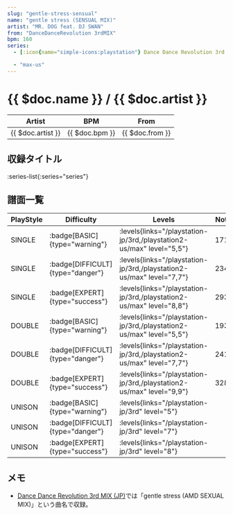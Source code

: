 ```yaml
---
slug: "gentle-stress-sensual"
name: "gentle stress (SENSUAL MIX)"
artist: "MR. DOG feat. DJ SWAN"
from: "DanceDanceRevolution 3rdMIX"
bpm: 160
series:
  - [:icon{name="simple-icons:playstation"} Dance Dance Revolution 3rd MIX :icon{name="flag:jp-4x3"}](/playstation-jp/3rd)

  - "max-us"
---
```


# {{ $doc.name }} / {{ $doc.artist }}

|Artist|BPM|From|
|------|---|----|
|{{ $doc.artist }}|{{ $doc.bpm }}|{{ $doc.from }}|

## 収録タイトル

:series-list{:series="series"}

## 譜面一覧

|PlayStyle|Difficulty|Levels|Notes|Movie|
|---------|----------|------|-----|-----|
|SINGLE| :badge[BASIC]{type="warning"}| :levels{links="/playstation-jp/3rd,/playstation2-us/max" level="5,5"}|171/0||
|SINGLE| :badge[DIFFICULT]{type="danger"}| :levels{links="/playstation-jp/3rd,/playstation2-us/max" level="7,7"}|234/0||
|SINGLE| :badge[EXPERT]{type="success"}| :levels{links="/playstation-jp/3rd,/playstation2-us/max" level="8,8"}|293/0||
|DOUBLE| :badge[BASIC]{type="warning"}| :levels{links="/playstation-jp/3rd,/playstation2-us/max" level="5,5"}|193/0||
|DOUBLE| :badge[DIFFICULT]{type="danger"}| :levels{links="/playstation-jp/3rd,/playstation2-us/max" level="7,7"}|241/0||
|DOUBLE| :badge[EXPERT]{type="success"}| :levels{links="/playstation-jp/3rd,/playstation2-us/max" level="9,9"}|328/0||
|UNISON| :badge[BASIC]{type="warning"}| :levels{links="/playstation-jp/3rd" level="5"}|||
|UNISON| :badge[DIFFICULT]{type="danger"}| :levels{links="/playstation-jp/3rd" level="7"}|||
|UNISON| :badge[EXPERT]{type="success"}| :levels{links="/playstation-jp/3rd" level="8"}|||

## メモ

- [Dance Dance Revolution 3rd MIX (JP)](/playstation-jp/3rd)では「gentle stress (AMD SEXUAL MIX)」という曲名で収録。
